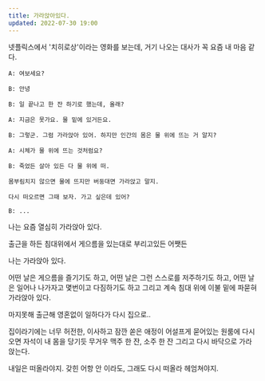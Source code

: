 ```yaml
---
title: 가라앉아있다.
updated: 2022-07-30 19:00
---
```


넷플릭스에서 '치히로상'이라는 영화를 보는데,
거기 나오는 대사가 꼭 요즘 내 마음 같다.

```
A: 여보세요?

B: 안녕

B: 일 끝나고 한 잔 하기로 했는데, 올래?

A: 지금은 못가요. 물 밑에 있거든요.

B: 그렇군. 그럼 가라앉아 있어. 하지만 인간의 몸은 물 위에 뜨는 거 알지? 

A: 시체가 물 위에 뜨는 것처럼요?

B: 죽었든 살아 있든 다 물 위에 떠. 

몸부림치지 않으면 물에 뜨지만 버둥대면 가라앉고 말지.

다시 떠오르면 그때 보자. 가고 싶은데 있어?

B: ...
```

나는 요즘 열심히 가라앉아 있다. 

출근을 하든 침대위에서 게으름을 있는대로 부리고있든 어쨋든 

나는 가라앉아 있다.

어떤 날은 게으름을 즐기기도 하고, 어떤 날은 그런 스스로를 저주하기도 하고, 어떤 날은 일어나 나가자고 몇번이고 다짐하기도 하고 그리고 계속 침대 위에 이불 밑에 파묻혀 가라앉아 있다.

마지못해 출근해 영혼없이 일하다가 다시 집으로.. 

집이라기에는 너무 허전한, 이사하고 잠깐 쏟은 애정이 어설프게 묻어있는 원룸에 다시 오면 자석이 내 몸을 당기듯 무거우 맥주 한 잔, 소주 한 잔 그리고 다시 바닥으로 가라 앉는다.

내일은 떠올라야지. 갖힌 어항 안 이라도, 그래도 다시 떠올라 헤엄쳐야지. 